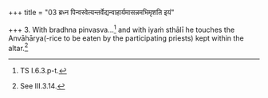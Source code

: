 +++
title = "03 ब्रध्न पिन्वस्वेत्यन्तर्वेद्यन्वाहार्यमासन्नमभिमृशति इयं"

+++
3. With bradhna pinvasva...[^1] and with iyaṁ sthālī he touches the Anvāhārya(-rice to be eaten by the participating priests) kept within the altar.[^2]  

[^1]: TS I.6.3.p-t.  

[^2]: See III.3.14.
